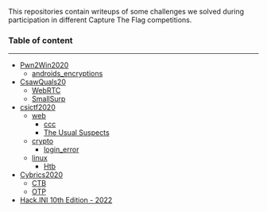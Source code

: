 This repositories contain writeups of some challenges we solved during participation in different Capture The Flag competitions.

### Table of content

---

- [Pwn2Win2020](Pwn2Win2020)
  - [androids_encryptions](Pwn2Win2020/androids_encryption)
- [CsawQuals20](CsawQuals20)
  - [WebRTC](CsawQuals20/WebRTC/README.md)
  - [SmallSurp](CsawQuals20/SmallSurp/README.md)
- [csictf2020](csictf2020)
  - [web](csictf2020/web/)
    - [ccc](csictf2020/web/ccc/README.md)
    - [The Usual Suspects](csictf2020/web/The_Usual_Suspects/README.md)
  - [crypto](csictf2020/crypto)
    - [login_error](csictf2020/crypto/login_error)
  - [linux](csictf2020/linux)
    - [Htb](csictf2020/linux/Htb)
- [Cybrics2020](Cybrics2020)
  - [CTB](<Cybrics2020/CTB(crack-the-box)>)
  - [OTP](<Cybrics2020/CTB(crack-the-box)/OTP/>)
- [Hack.INI 10th Edition - 2022](Hack.INI_10th-2022)

